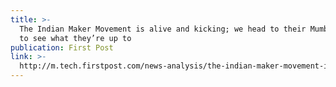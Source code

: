 ```yaml
---
title: >-
  The Indian Maker Movement is alive and kicking; we head to their Mumbai branch
  to see what they’re up to
publication: First Post
link: >-
  http://m.tech.firstpost.com/news-analysis/the-indian-maker-movement-is-alive-and-kicking-we-head-to-their-mumbai-branch-to-see-what-theyre-up-to-331741.html
---
```


